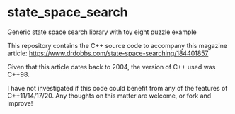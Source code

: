 # state_space_search
Generic state space search library with toy eight puzzle example

This repository contains the C++ source code to accompany this magazine article:
https://www.drdobbs.com/state-space-searching/184401857

Given that this article dates back to 2004, the version of C++ used was C++98.

I have not investigated if this code could benefit from any of the features of C++11/14/17/20. Any thoughts on this matter are welcome, or fork and improve!
